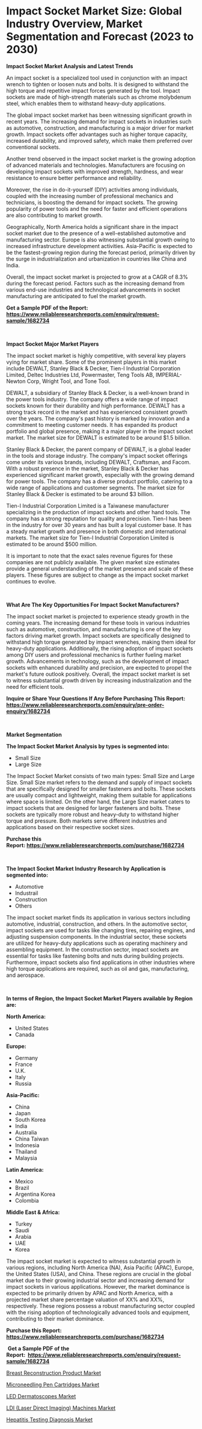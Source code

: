 <p><h1>Impact Socket Market Size: Global Industry Overview, Market Segmentation and Forecast (2023 to 2030)</h1></p><p><strong>Impact Socket Market Analysis and Latest Trends</strong></p>
<p><p>An impact socket is a specialized tool used in conjunction with an impact wrench to tighten or loosen nuts and bolts. It is designed to withstand the high torque and repetitive impact forces generated by the tool. Impact sockets are made of high-strength materials such as chrome molybdenum steel, which enables them to withstand heavy-duty applications.</p><p>The global impact socket market has been witnessing significant growth in recent years. The increasing demand for impact sockets in industries such as automotive, construction, and manufacturing is a major driver for market growth. Impact sockets offer advantages such as higher torque capacity, increased durability, and improved safety, which make them preferred over conventional sockets.</p><p>Another trend observed in the impact socket market is the growing adoption of advanced materials and technologies. Manufacturers are focusing on developing impact sockets with improved strength, hardness, and wear resistance to ensure better performance and reliability.</p><p>Moreover, the rise in do-it-yourself (DIY) activities among individuals, coupled with the increasing number of professional mechanics and technicians, is boosting the demand for impact sockets. The growing popularity of power tools and the need for faster and efficient operations are also contributing to market growth.</p><p>Geographically, North America holds a significant share in the impact socket market due to the presence of a well-established automotive and manufacturing sector. Europe is also witnessing substantial growth owing to increased infrastructure development activities. Asia-Pacific is expected to be the fastest-growing region during the forecast period, primarily driven by the surge in industrialization and urbanization in countries like China and India.</p><p>Overall, the impact socket market is projected to grow at a CAGR of 8.3% during the forecast period. Factors such as the increasing demand from various end-use industries and technological advancements in socket manufacturing are anticipated to fuel the market growth.</p></p>
<p><strong>Get a Sample PDF of the Report:&nbsp; <a href="https://www.reliableresearchreports.com/enquiry/request-sample/1682734">https://www.reliableresearchreports.com/enquiry/request-sample/1682734</a></strong></p>
<p>&nbsp;</p>
<p><strong>Impact Socket Major Market Players</strong></p>
<p><p>The impact socket market is highly competitive, with several key players vying for market share. Some of the prominent players in this market include DEWALT, Stanley Black & Decker, Tien-I Industrial Corporation Limited, Deltec Industries Ltd, Powermaster, Teng Tools AB, IMPERIAL-Newton Corp, Wright Tool, and Tone Tool. </p><p>DEWALT, a subsidiary of Stanley Black & Decker, is a well-known brand in the power tools industry. The company offers a wide range of impact sockets known for their durability and high performance. DEWALT has a strong track record in the market and has experienced consistent growth over the years. The company's past history is marked by innovation and a commitment to meeting customer needs. It has expanded its product portfolio and global presence, making it a major player in the impact socket market. The market size for DEWALT is estimated to be around $1.5 billion.</p><p>Stanley Black & Decker, the parent company of DEWALT, is a global leader in the tools and storage industry. The company's impact socket offerings come under its various brands, including DEWALT, Craftsman, and Facom. With a robust presence in the market, Stanley Black & Decker has experienced significant market growth, especially with the growing demand for power tools. The company has a diverse product portfolio, catering to a wide range of applications and customer segments. The market size for Stanley Black & Decker is estimated to be around $3 billion.</p><p>Tien-I Industrial Corporation Limited is a Taiwanese manufacturer specializing in the production of impact sockets and other hand tools. The company has a strong reputation for quality and precision. Tien-I has been in the industry for over 30 years and has built a loyal customer base. It has a steady market growth and presence in both domestic and international markets. The market size for Tien-I Industrial Corporation Limited is estimated to be around $500 million.</p><p>It is important to note that the exact sales revenue figures for these companies are not publicly available. The given market size estimates provide a general understanding of the market presence and scale of these players. These figures are subject to change as the impact socket market continues to evolve.</p></p>
<p>&nbsp;</p>
<p><strong>What Are The Key Opportunities For Impact Socket Manufacturers?</strong></p>
<p><p>The impact socket market is projected to experience steady growth in the coming years. The increasing demand for these tools in various industries such as automotive, construction, and manufacturing is one of the key factors driving market growth. Impact sockets are specifically designed to withstand high torque generated by impact wrenches, making them ideal for heavy-duty applications. Additionally, the rising adoption of impact sockets among DIY users and professional mechanics is further fueling market growth. Advancements in technology, such as the development of impact sockets with enhanced durability and precision, are expected to propel the market's future outlook positively. Overall, the impact socket market is set to witness substantial growth driven by increasing industrialization and the need for efficient tools.</p></p>
<p><strong>Inquire or Share Your Questions If Any Before Purchasing This Report: <a href="https://www.reliableresearchreports.com/enquiry/pre-order-enquiry/1682734">https://www.reliableresearchreports.com/enquiry/pre-order-enquiry/1682734</a></strong></p>
<p>&nbsp;</p>
<p><strong>Market Segmentation</strong></p>
<p><strong>The Impact Socket Market Analysis by types is segmented into:</strong></p>
<p><ul><li>Small Size</li><li>Large Size</li></ul></p>
<p><p>The Impact Socket Market consists of two main types: Small Size and Large Size. Small Size market refers to the demand and supply of impact sockets that are specifically designed for smaller fasteners and bolts. These sockets are usually compact and lightweight, making them suitable for applications where space is limited. On the other hand, the Large Size market caters to impact sockets that are designed for larger fasteners and bolts. These sockets are typically more robust and heavy-duty to withstand higher torque and pressure. Both markets serve different industries and applications based on their respective socket sizes.</p></p>
<p><strong>Purchase this Report:&nbsp;<a href="https://www.reliableresearchreports.com/purchase/1682734">https://www.reliableresearchreports.com/purchase/1682734</a></strong></p>
<p>&nbsp;</p>
<p><strong>The Impact Socket Market Industry Research by Application is segmented into:</strong></p>
<p><ul><li>Automotive</li><li>Industrail</li><li>Construction</li><li>Others</li></ul></p>
<p><p>The impact socket market finds its application in various sectors including automotive, industrial, construction, and others. In the automotive sector, impact sockets are used for tasks like changing tires, repairing engines, and adjusting suspension components. In the industrial sector, these sockets are utilized for heavy-duty applications such as operating machinery and assembling equipment. In the construction sector, impact sockets are essential for tasks like fastening bolts and nuts during building projects. Furthermore, impact sockets also find applications in other industries where high torque applications are required, such as oil and gas, manufacturing, and aerospace.</p></p>
<p>&nbsp;</p>
<p><strong>In terms of Region, the Impact Socket Market Players available by Region are:</strong></p>
<p>
    <p> <strong> North America: </strong>
        <ul>
            <li>United States</li>
            <li>Canada</li>
        </ul>
        </p> 
    <p> <strong> Europe: </strong>
        <ul>
            <li>Germany</li>
            <li>France</li>
            <li>U.K.</li>
            <li>Italy</li>
            <li>Russia</li>
        </ul>
        </p> 
    <p> <strong> Asia-Pacific: </strong>
        <ul>
            <li>China</li>
            <li>Japan</li>
            <li>South Korea</li>
            <li>India</li>
            <li>Australia</li>
            <li>China Taiwan</li>
            <li>Indonesia</li>
            <li>Thailand</li>
            <li>Malaysia</li>
        </ul>
        </p> 
    <p> <strong> Latin America: </strong>
        <ul>
            <li>Mexico</li>
            <li>Brazil</li>
            <li>Argentina Korea</li>
            <li>Colombia</li>
        </ul>
        </p> 
    <p> <strong> Middle East & Africa: </strong>
        <ul>
            <li>Turkey</li>
            <li>Saudi</li>
            <li>Arabia</li>
            <li>UAE</li>
            <li>Korea</li>
        </ul>
    </p>
    </p>
<p><p>The impact socket market is expected to witness substantial growth in various regions, including North America (NA), Asia Pacific (APAC), Europe, the United States (USA), and China. These regions are crucial in the global market due to their growing industrial sector and increasing demand for impact sockets in various applications. However, the market dominance is expected to be primarily driven by APAC and North America, with a projected market share percentage valuation of XX% and XX%, respectively. These regions possess a robust manufacturing sector coupled with the rising adoption of technologically advanced tools and equipment, contributing to their market dominance.</p></p>
<p><strong>Purchase this Report: <a href="https://www.reliableresearchreports.com/purchase/1682734">https://www.reliableresearchreports.com/purchase/1682734</a></strong></p>
<p>&nbsp;<strong>Get a Sample PDF of the Report:&nbsp;&nbsp;<a href="https://www.reliableresearchreports.com/enquiry/request-sample/1682734">https://www.reliableresearchreports.com/enquiry/request-sample/1682734</a></strong></p>
<p><strong></strong></p>
<p><p><a href="https://medium.com/@rebeccabower1903/breast-reconstruction-product-market-comprehensive-assessment-by-type-application-and-geography-28c431da0411">Breast Reconstruction Product Market</a></p><p><a href="https://github.com/ashepherd82/Market-Research-Report-List-1/blob/main/microneedling-pen-cartridges-market.md">Microneedling Pen Cartridges Market</a></p><p><a href="https://github.com/castoriffic/Market-Research-Report-List-1/blob/main/led-dermatoscopes-market.md">LED Dermatoscopes Market</a></p><p><a href="https://www.linkedin.com/pulse/ldi-laser-direct-imaging-machines-market-insights-players/">LDI (Laser Direct Imaging) Machines Market</a></p><p><a href="https://medium.com/@mariablack1944/hepatitis-testing-diagnosis-market-analysis-its-cagr-market-segmentation-and-global-industry-c124ce30c914">Hepatitis Testing Diagnosis Market</a></p></p>